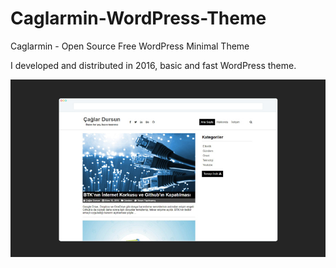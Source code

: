 # Caglarmin-WordPress-Theme
<p>Caglarmin - Open Source Free WordPress Minimal Theme</p>
<p>I developed and distributed in 2016, basic and fast WordPress theme.</p>
<img src="https://raw.githubusercontent.com/caglardursunn/Caglarmin-WordPress-Theme/master/caglarmin_ucretsiz_wordpress_temasi_free_wordpress_theme.jpg">
